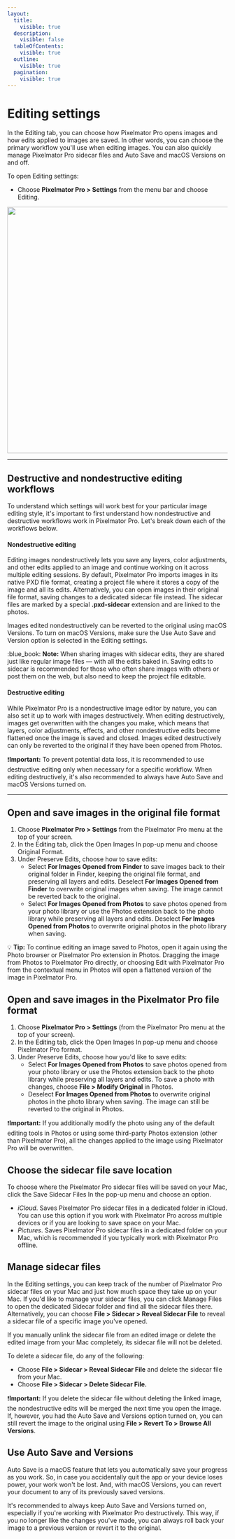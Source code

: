 ```yaml
---
layout:
  title:
    visible: true
  description:
    visible: false
  tableOfContents:
    visible: true
  outline:
    visible: true
  pagination:
    visible: true
---
```


# Editing settings

In the Editing tab, you can choose how Pixelmator Pro opens images and how edits applied to images are saved. In other words, you can choose the primary workflow you'll use when editing images. You can also quickly manage Pixelmator Pro sidecar files and Auto Save and macOS Versions on and off.

To open Editing settings:

* Choose **Pixelmator Pro > Settings** from the menu bar and choose Editing.

<div align="left">

<img src="https://help.pixelmator.com/pixelmator-pro/3.5/assets/English/1677071430000.jpeg" alt="" width="563">

</div>

***

## Destructive and nondestructive editing workflows

To understand which settings will work best for your particular image editing style, it's important to first understand how nondestructive and destructive workflows work in Pixelmator Pro. Let's break down each of the workflows below.

#### Nondestructive editing

Editing images nondestructively lets you save any layers, color adjustments, and other edits applied to an image and continue working on it across multiple editing sessions. By default, Pixelmator Pro imports images in its native PXD file format, creating a project file where it stores a copy of the image and all its edits. Alternatively, you can open images in their original file format, saving changes to a dedicated sidecar file instead. The sidecar files are marked by a special **.pxd-sidecar** extension and are linked to the photos.

Images edited nondestructively can be reverted to the original using macOS Versions. To turn on macOS Versions, make sure the Use Auto Save and Version option is selected in the Editing settings.

:blue\_book: **Note:** When sharing images with sidecar edits, they are shared just like regular image files — with all the edits baked in. Saving edits to sidecar is recommended for those who often share images with others or post them on the web, but also need to keep the project file editable.

#### Destructive editing

While Pixelmator Pro is a nondestructive image editor by nature, you can also set it up to work with images destructively. When editing destructively, images get overwritten with the changes you make, which means that layers, color adjustments, effects, and other nondestructive edits become flattened once the image is saved and closed. Images edited destructively can only be reverted to the original if they have been opened from Photos.

:exclamation:**Important:** To prevent potential data loss, it is recommended to use destructive editing only when necessary for a specific workflow. When editing destructively, it's also recommended to always have Auto Save and macOS Versions turned on.

***

## Open and save images in the original file format

1. Choose **Pixelmator Pro > Settings** from the Pixelmator Pro menu at the top of your screen.
2. In the Editing tab, click the Open Images In pop-up menu and choose Original Format.
3. Under Preserve Edits, choose how to save edits:
   * Select **For Images Opened from Finder** to save images back to their original folder in Finder, keeping the original file format, and preserving all layers and edits. Deselect **For Images Opened from Finder** to overwrite original images when saving. The image cannot be reverted back to the original.
   * Select **For Images Opened from Photos** to save photos opened from your photo library or use the Photos extension back to the photo library while preserving all layers and edits. Deselect **For Images Opened from Photos** to overwrite original photos in the photo library when saving.

:bulb: **Tip:** To continue editing an image saved to Photos, open it again using the Photo browser or Pixelmator Pro extension in Photos. Dragging the image from Photos to Pixelmator Pro directly, or choosing Edit with Pixelmator Pro from the contextual menu in Photos will open a flattened version of the image in Pixelmator Pro.

## Open and save images in the Pixelmator Pro file format

1. Choose **Pixelmator Pro > Settings** (from the Pixelmator Pro menu at the top of your screen).
2. In the Editing tab, click the Open Images In pop-up menu and choose Pixelmator Pro format.
3. Under Preserve Edits, choose how you'd like to save edits:
   * Select **For Images Opened from Photos** to save photos opened from your photo library or use the Photos extension back to the photo library while preserving all layers and edits. To save a photo with changes, choose **File > Modify Original** in Photos.
   * Deselect **For Images Opened from Photos** to overwrite original photos in the photo library when saving. The image can still be reverted to the original in Photos.

:exclamation:**Important:** If you additionally modify the photo using any of the default editing tools in Photos or using some third-party Photos extension (other than Pixelmator Pro), all the changes applied to the image using Pixelmator Pro will be overwritten.

## Choose the sidecar file save location

To choose where the Pixelmator Pro sidecar files will be saved on your Mac, click the Save Sidecar Files In the pop-up menu and choose an option.

* _iCloud_. Saves Pixelmator Pro sidecar files in a dedicated folder in iCloud. You can use this option if you work with Pixelmator Pro across multiple devices or if you are looking to save space on your Mac.
* _Pictures_. Saves Pixelmator Pro sidecar files in a dedicated folder on your Mac, which is recommended if you typically work with Pixelmator Pro offline.

## Manage sidecar files

In the Editing settings, you can keep track of the number of Pixelmator Pro sidecar files on your Mac and just how much space they take up on your Mac. If you'd like to manage your sidecar files, you can click Manage Files to open the dedicated Sidecar folder and find all the sidecar files there. Alternatively, you can choose **File > Sidecar > Reveal Sidecar File** to reveal a sidecar file of a specific image you've opened.

If you manually unlink the sidecar file from an edited image or delete the edited image from your Mac completely, its sidecar file will not be deleted.

To delete a sidecar file, do any of the following:

* Choose **File > Sidecar > Reveal Sidecar File** and delete the sidecar file from your Mac.
* Choose **File > Sidecar > Delete Sidecar File.**

:exclamation:**Important:** If you delete the sidecar file without deleting the linked image, the nondestructive edits will be merged the next time you open the image. If, however, you had the Auto Save and Versions option turned on, you can still revert the image to the original using **File > Revert To > Browse All Versions**.

## Use Auto Save and Versions

Auto Save is a macOS feature that lets you automatically save your progress as you work. So, in case you accidentally quit the app or your device loses power, your work won't be lost. And, with macOS Versions, you can revert your document to any of its previously saved versions.

It's recommended to always keep Auto Save and Versions turned on, especially if you're working with Pixelmator Pro destructively. This way, if you no longer like the changes you've made, you can always roll back your image to a previous version or revert it to the original.
